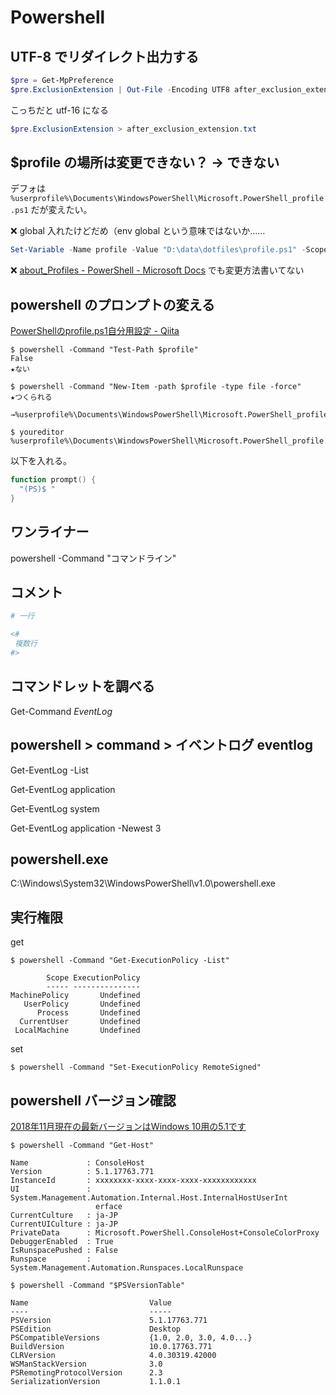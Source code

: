 # Powershell

## UTF-8 でリダイレクト出力する

```powershell
$pre = Get-MpPreference
$pre.ExclusionExtension | Out-File -Encoding UTF8 after_exclusion_extension.txt
```

こっちだと utf-16 になる

```powershell
$pre.ExclusionExtension > after_exclusion_extension.txt
```

## $profile の場所は変更できない？ → できない
デフォは `%userprofile%\Documents\WindowsPowerShell\Microsoft.PowerShell_profile.ps1` だが変えたい。

:x: global 入れたけどだめ（env global という意味ではないか……

```powershell
Set-Variable -Name profile -Value "D:\data\dotfiles\profile.ps1" -Scope Global
```

:x: [about_Profiles - PowerShell - Microsoft Docs](https://docs.microsoft.com/en-us/powershell/module/microsoft.powershell.core/about/about_profiles?view=powershell-6) でも変更方法書いてない

## powershell のプロンプトの変える
[PowerShellのprofile.ps1自分用設定 - Qiita](https://qiita.com/tomoko523/items/87ccaec05a433b02f67e)

```
$ powershell -Command "Test-Path $profile"
False
★ない

$ powershell -Command "New-Item -path $profile -type file -force"
★つくられる
  →%userprofile%\Documents\WindowsPowerShell\Microsoft.PowerShell_profile.ps1

$ youreditor %userprofile%\Documents\WindowsPowerShell\Microsoft.PowerShell_profile.ps1
```

以下を入れる。

```powershell
function prompt() {
  "(PS)$ "
}
```

## ワンライナー
powershell -Command "コマンドライン"

## コメント

```powershell
# 一行
```

```powershell
<#
 複数行
#>
```

## コマンドレットを調べる
Get-Command *EventLog*

## powershell > command > イベントログ eventlog
Get-EventLog -List

Get-EventLog application

Get-EventLog system

Get-EventLog application -Newest 3

## powershell.exe
C:\Windows\System32\WindowsPowerShell\v1.0\powershell.exe

## 実行権限
get

```
$ powershell -Command "Get-ExecutionPolicy -List"

        Scope ExecutionPolicy
        ----- ---------------
MachinePolicy       Undefined
   UserPolicy       Undefined
      Process       Undefined
  CurrentUser       Undefined
 LocalMachine       Undefined
```

set

```
$ powershell -Command "Set-ExecutionPolicy RemoteSigned"
```

## powershell バージョン確認
[2018年11月現在の最新バージョンはWindows 10用の5.1です](https://www.pc-koubou.jp/magazine/12142)

```
$ powershell -Command "Get-Host"

Name             : ConsoleHost
Version          : 5.1.17763.771
InstanceId       : xxxxxxxx-xxxx-xxxx-xxxx-xxxxxxxxxxxx
UI               : System.Management.Automation.Internal.Host.InternalHostUserInt
                   erface
CurrentCulture   : ja-JP
CurrentUICulture : ja-JP
PrivateData      : Microsoft.PowerShell.ConsoleHost+ConsoleColorProxy
DebuggerEnabled  : True
IsRunspacePushed : False
Runspace         : System.Management.Automation.Runspaces.LocalRunspace
```

```
$ powershell -Command "$PSVersionTable"

Name                           Value
----                           -----
PSVersion                      5.1.17763.771
PSEdition                      Desktop
PSCompatibleVersions           {1.0, 2.0, 3.0, 4.0...}
BuildVersion                   10.0.17763.771
CLRVersion                     4.0.30319.42000
WSManStackVersion              3.0
PSRemotingProtocolVersion      2.3
SerializationVersion           1.1.0.1
```
